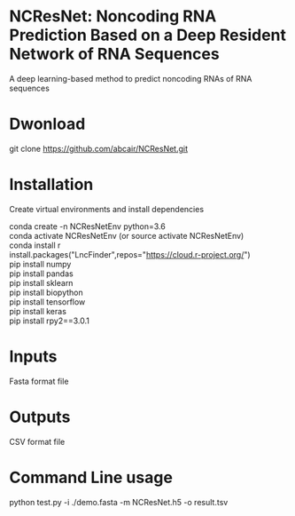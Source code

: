 # NCResNet: Noncoding RNA Prediction Based on a Deep Resident Network of RNA Sequences
A deep learning-based method to predict noncoding RNAs of RNA sequences
# Dwonload
git clone https://github.com/abcair/NCResNet.git  
# Installation
Create virtual environments and install dependencies

conda create -n NCResNetEnv python=3.6  
conda activate NCResNetEnv (or source activate NCResNetEnv)  
conda install r  
install.packages("LncFinder",repos="https://cloud.r-project.org/")  
pip install numpy  
pip install pandas  
pip install sklearn  
pip install biopython  
pip install tensorflow  
pip install keras  
pip install rpy2==3.0.1  

# Inputs
Fasta format file

# Outputs
CSV format file

# Command Line usage
python test.py -i ./demo.fasta -m NCResNet.h5 -o result.tsv
